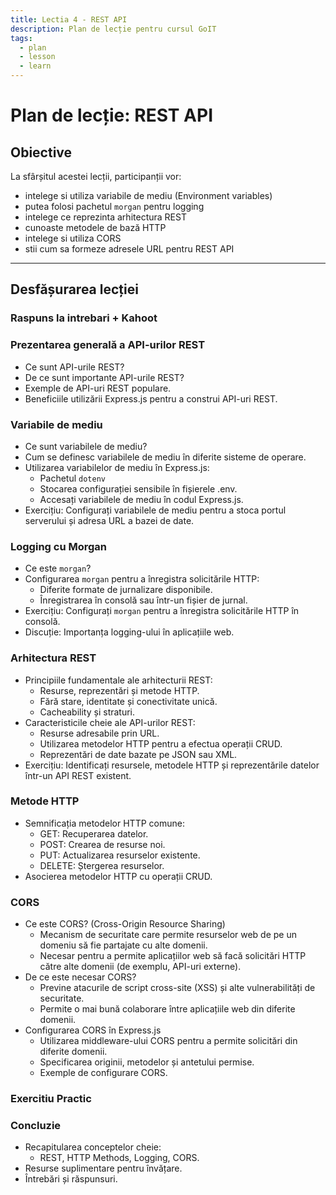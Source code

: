 ```yaml
---
title: Lectia 4 - REST API
description: Plan de lecție pentru cursul GoIT
tags:
  - plan
  - lesson
  - learn
---
```

# Plan de lecție: REST API

## Obiective

La sfârșitul acestei lecții, participanții vor:
- intelege si utiliza variabile de mediu (Environment variables)
- putea folosi pachetul `morgan` pentru logging
- intelege ce reprezinta arhitectura REST
- cunoaste metodele de bază HTTP
- intelege si utiliza CORS
- stii cum sa formeze adresele URL pentru REST API

---

## Desfășurarea lecției

### Raspuns la intrebari + Kahoot

### Prezentarea generală a API-urilor REST
- Ce sunt API-urile REST?
- De ce sunt importante API-urile REST?
- Exemple de API-uri REST populare.
- Beneficiile utilizării Express.js pentru a construi API-uri REST.

### Variabile de mediu 

- Ce sunt variabilele de mediu?
- Cum se definesc variabilele de mediu în diferite sisteme de operare.
- Utilizarea variabilelor de mediu în Express.js:
   - Pachetul `dotenv`
    - Stocarea configurației sensibile în fișierele .env.
    - Accesați variabilele de mediu în codul Express.js.
- Exercițiu: Configurați variabilele de mediu pentru a stoca portul serverului și adresa URL a bazei de date.

### Logging cu Morgan

- Ce este `morgan`?
- Configurarea `morgan` pentru a înregistra solicitările HTTP:
    - Diferite formate de jurnalizare disponibile.
    - Înregistrarea în consolă sau într-un fișier de jurnal.
- Exercițiu: Configurați `morgan` pentru a înregistra solicitările HTTP în consolă.
- Discuție: Importanța logging-ului în aplicațiile web.

### Arhitectura REST

- Principiile fundamentale ale arhitecturii REST:
    - Resurse, reprezentări și metode HTTP.
    - Fără stare, identitate și conectivitate unică.
    - Cacheability și straturi.
- Caracteristicile cheie ale API-urilor REST:
    - Resurse adresabile prin URL.
    - Utilizarea metodelor HTTP pentru a efectua operații CRUD.
    - Reprezentări de date bazate pe JSON sau XML.
- Exercițiu: Identificați resursele, metodele HTTP și reprezentările datelor într-un API REST existent.

### Metode HTTP 

- Semnificația metodelor HTTP comune:
    - GET: Recuperarea datelor.
    - POST: Crearea de resurse noi.
    - PUT: Actualizarea resurselor existente.
    - DELETE: Ștergerea resurselor.
- Asocierea metodelor HTTP cu operații CRUD.

### CORS
- Ce este CORS? (Cross-Origin Resource Sharing)
    - Mecanism de securitate care permite resurselor web de pe un domeniu să fie partajate cu alte domenii.
    - Necesar pentru a permite aplicațiilor web să facă solicitări HTTP către alte domenii (de exemplu, API-uri externe).
- De ce este necesar CORS?
    - Previne atacurile de script cross-site (XSS) și alte vulnerabilități de securitate.
    - Permite o mai bună colaborare între aplicațiile web din diferite domenii.
- Configurarea CORS în Express.js
    - Utilizarea middleware-ului CORS pentru a permite solicitări din diferite domenii.
    - Specificarea originii, metodelor și antetului permise.
    - Exemple de configurare CORS.

### Exercitiu Practic

### Concluzie

- Recapitularea conceptelor cheie:
    - REST, HTTP Methods, Logging, CORS.
- Resurse suplimentare pentru învățare.
- Întrebări și răspunsuri.

